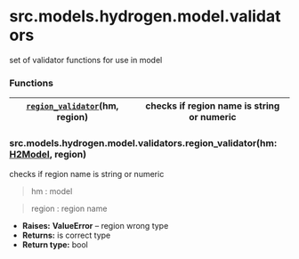 # src.models.hydrogen.model.validators

set of validator functions for use in model

### Functions

| [`region_validator`](#src.models.hydrogen.model.validators.region_validator)(hm, region)   | checks if region name is string or numeric   |
|--------------------------------------------------------------------------------------------|----------------------------------------------|

### src.models.hydrogen.model.validators.region_validator(hm: [H2Model](src.models.hydrogen.model.h2_model.md#src.models.hydrogen.model.h2_model.H2Model), region)

checks if region name is string or numeric

> hm
> : model

> region
> : region name
* **Raises:**
  **ValueError** – region wrong type
* **Returns:**
  is correct type
* **Return type:**
  bool
